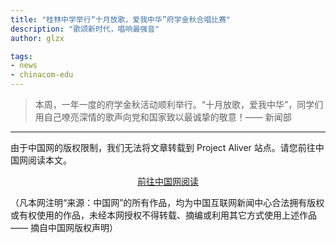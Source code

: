 ```yaml
---
title: "桂林中学举行“十月放歌，爱我中华”府学金秋合唱比赛"
description: "歌颂新时代，唱响最强音"
author: glzx

tags:
- news
- chinacom-edu
---
```


> 本周，一年一度的府学金秋活动顺利举行。“十月放歌，爱我中华”，同学们用自己嘹亮深情的歌声向党和国家致以最诚挚的敬意！—— 新闻部

---

由于中国网的版权限制，我们无法将文章转载到 Project Aliver 站点。请您前往中国网阅读本文。

<div style="text-align: center">
  <p><a rel="nofollow noopener noreferrer" target="_blank" href="http://edu.china.com.cn/2021-10/29/content_77840806.htm" class="button">前往中国网阅读</a></p>
</div>

（凡本网注明“来源：中国网”的所有作品，均为中国互联网新闻中心合法拥有版权或有权使用的作品，未经本网授权不得转载、摘编或利用其它方式使用上述作品 —— 摘自中国网版权声明）
